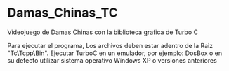 # Damas_Chinas_TC
Videojuego de Damas Chinas con la biblioteca grafica de Turbo C

Para ejecutar el programa, Los archivos deben estar adentro de la Raiz "Tc\Tcpp\Bin".
Ejecutar TurboC en un emulador, por ejemplo: DosBox o en su defecto utilizar sistema operativo Windows XP o versiones anteriores
